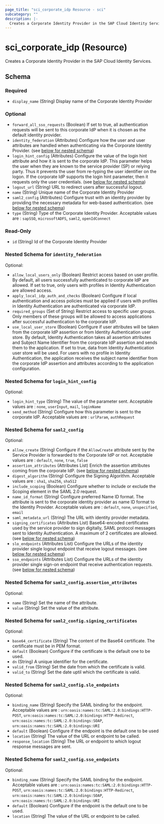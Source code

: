 ```yaml
---
page_title: "sci_corporate_idp Resource - sci"
subcategory: ""
description: |-
  Creates a Corporate Identity Provider in the SAP Cloud Identity Services.
---
```


# sci_corporate_idp (Resource)

Creates a Corporate Identity Provider in the SAP Cloud Identity Services.



<!-- schema generated by tfplugindocs -->
## Schema

### Required

- `display_name` (String) Display name of the Corporate Identity Provider

### Optional

- `forward_all_sso_requests` (Boolean) If set to true, all authentication requests will be sent to this corporate IdP when it is chosen as the default identity provider.
- `identity_federation` (Attributes) Configure how the user and user attributes are handled when authenticating via the Corporate Identity Provider. (see [below for nested schema](#nestedatt--identity_federation))
- `login_hint_config` (Attributes) Configure the value of the login hint attribute and how it is sent to the corporate IdP.
					 This parameter helps the user when they are known to the service provider (SP) or relying party. Thus it prevents the user from re-typing the user identifier on the logon. 
					 If the corporate IdP supports the login hint parameter, then it requests only the user credentials. (see [below for nested schema](#nestedatt--login_hint_config))
- `logout_url` (String) URL to redirect users after successful logout.
- `name` (String) Unique name of the Corporate Identity Provider
- `saml2_config` (Attributes) Configure trust with an identity provider by providing the necessary metadata for web-based authentication. (see [below for nested schema](#nestedatt--saml2_config))
- `type` (String) Type of the Corporate Identity Provider. Acceptable values are : `sapSSO`, `microsoftADFS`, `saml2`, `openIdConnect`

### Read-Only

- `id` (String) Id of the Corporate Identity Provider

<a id="nestedatt--identity_federation"></a>
### Nested Schema for `identity_federation`

Optional:

- `allow_local_users_only` (Boolean) Restrict access based on user profile. By default, all users successfully authenticated to corporate IdP are allowed.
							If set to true, only users with profiles in Identity Authentication are allowed access.
- `apply_local_idp_auth_and_checks` (Boolean) Configure if local authentication and access policies must be applied if users with profiles in Identity Authentication are authenticated via corporate IdP.
- `required_groups` (Set of String) Restrict access to specific user groups. Only members of these groups will be allowed to access applications after successful authentication to the corporate IdP.
- `use_local_user_store` (Boolean) Configure if user attributes will be taken from the corporate IdP assertion or from Identity Authentication user store.
							By default, Identity Authentication takes all assertion attributes and Subject Name Identifier from the corporate IdP assertion and sends them to the application. 
							If set to true, data from Identity Authentication user store will be used. For users with no profile in Identity Authentication, the application receives the subject name identifier from the corporate IdP assertion and attributes according to the application configuration.


<a id="nestedatt--login_hint_config"></a>
### Nested Schema for `login_hint_config`

Optional:

- `login_hint_type` (String) The value of the parameter sent. Acceptable values are : `none`, `userInput`, `mail`, `loginName`
- `send_method` (String) Configure how this parameter is sent to the corporate IdP. Acceptable values are : `urlParam`, `authRequest`


<a id="nestedatt--saml2_config"></a>
### Nested Schema for `saml2_config`

Optional:

- `allow_create` (String) Configure if the `AllowCreate` attribute sent by the Service Provider is forwarded to the Corporate IdP or not. Acceptable values are : `default`, `none`, `true`, `false`
- `assertion_attributes` (Attributes List) Enrich the assertion attributes coming from the corporate IdP. (see [below for nested schema](#nestedatt--saml2_config--assertion_attributes))
- `digest_algorithm` (String) Configure the Signing Algorithm. Acceptable values are : `sha1`, `sha256`, `sha512`
- `include_scoping` (Boolean) Configure whether to include or exclude the Scoping element in the SAML 2.0 request.
- `name_id_format` (String) Configure preferred Name ID format. The attribute is sent to the corporate identity provider as name ID format to the Identity Provider. Acceptable values are : `default`, `none`, `unspecified`, `email`
- `saml_metadata_url` (String) The URL with identity provider metadata.
- `signing_certificates` (Attributes List) Base64-encoded certificates used by the service provider to sign digitally, SAML protocol messages sent to Identity Authentication. A maximum of 2 certificates are allowed. (see [below for nested schema](#nestedatt--saml2_config--signing_certificates))
- `slo_endpoints` (Attributes List) Configure the URLs of the identity provider single logout endpoint that receive logout messages. (see [below for nested schema](#nestedatt--saml2_config--slo_endpoints))
- `sso_endpoints` (Attributes List) Configure the URLs of the identity provider single sign-on endpoint that receive authentication requests. (see [below for nested schema](#nestedatt--saml2_config--sso_endpoints))

<a id="nestedatt--saml2_config--assertion_attributes"></a>
### Nested Schema for `saml2_config.assertion_attributes`

Optional:

- `name` (String) Set the name of the attribute.
- `value` (String) Set the value of the attribute.


<a id="nestedatt--saml2_config--signing_certificates"></a>
### Nested Schema for `saml2_config.signing_certificates`

Optional:

- `base64_certificate` (String) The content of the Base64 certificate. The certificate must be in PEM format.
- `default` (Boolean) Configure if the certificate is the default one to be used.
- `dn` (String) A unique identifier for the certificate.
- `valid_from` (String) Set the date from which the certificate is valid.
- `valid_to` (String) Set the date uptil which the certificate is valid.


<a id="nestedatt--saml2_config--slo_endpoints"></a>
### Nested Schema for `saml2_config.slo_endpoints`

Optional:

- `binding_name` (String) Specify the SAML binding for the endpoint. Acceptable values are : `urn:oasis:names:tc:SAML:2.0:bindings:HTTP-POST`, `urn:oasis:names:tc:SAML:2.0:bindings:HTTP-Redirect`, `urn:oasis:names:tc:SAML:2.0:bindings:SOAP`, `urn:oasis:names:tc:SAML:2.0:bindings:URI`
- `default` (Boolean) Configure if the endpoint is the default one to be used
- `location` (String) The value of the URL or endpoint to be called.
- `response_location` (String) The URL or endpoint to which logout response messages are sent.


<a id="nestedatt--saml2_config--sso_endpoints"></a>
### Nested Schema for `saml2_config.sso_endpoints`

Optional:

- `binding_name` (String) Specify the SAML binding for the endpoint. Acceptable values are : `urn:oasis:names:tc:SAML:2.0:bindings:HTTP-POST`, `urn:oasis:names:tc:SAML:2.0:bindings:HTTP-Redirect`, `urn:oasis:names:tc:SAML:2.0:bindings:SOAP`, `urn:oasis:names:tc:SAML:2.0:bindings:URI`
- `default` (Boolean) Configure if the endpoint is the default one to be used.
- `location` (String) The value of the URL or endpoint to be called.


